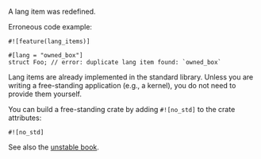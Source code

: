 A lang item was redefined.

Erroneous code example:

```compile_fail,E0152
#![feature(lang_items)]

#[lang = "owned_box"]
struct Foo; // error: duplicate lang item found: `owned_box`
```

Lang items are already implemented in the standard library. Unless you are
writing a free-standing application (e.g., a kernel), you do not need to provide
them yourself.

You can build a free-standing crate by adding `#![no_std]` to the crate
attributes:

```ignore (only-for-syntax-highlight)
#![no_std]
```

See also the [unstable book][1].

[1]: https://doc.dustlang.com/unstable-book/language-features/lang-items.html#writing-an-executable-without-stdlib
